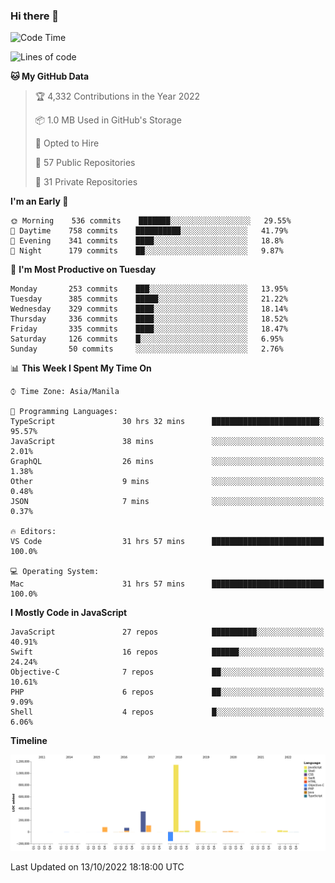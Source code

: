 ### Hi there 👋

<!--START_SECTION:waka-->
![Code Time](http://img.shields.io/badge/Code%20Time-3%2C178%20hrs%2050%20mins-blue)

![Lines of code](https://img.shields.io/badge/From%20Hello%20World%20I%27ve%20Written-2%20Million%20lines%20of%20code-blue)

**🐱 My GitHub Data** 

> 🏆 4,332 Contributions in the Year 2022
 > 
> 📦 1.0 MB Used in GitHub's Storage 
 > 
> 💼 Opted to Hire
 > 
> 📜 57 Public Repositories 
 > 
> 🔑 31 Private Repositories  
 > 
**I'm an Early 🐤** 

```text
🌞 Morning    536 commits    ███████░░░░░░░░░░░░░░░░░░   29.55% 
🌆 Daytime    758 commits    ██████████░░░░░░░░░░░░░░░   41.79% 
🌃 Evening    341 commits    ████░░░░░░░░░░░░░░░░░░░░░   18.8% 
🌙 Night      179 commits    ██░░░░░░░░░░░░░░░░░░░░░░░   9.87%

```
📅 **I'm Most Productive on Tuesday** 

```text
Monday       253 commits    ███░░░░░░░░░░░░░░░░░░░░░░   13.95% 
Tuesday      385 commits    █████░░░░░░░░░░░░░░░░░░░░   21.22% 
Wednesday    329 commits    ████░░░░░░░░░░░░░░░░░░░░░   18.14% 
Thursday     336 commits    ████░░░░░░░░░░░░░░░░░░░░░   18.52% 
Friday       335 commits    ████░░░░░░░░░░░░░░░░░░░░░   18.47% 
Saturday     126 commits    █░░░░░░░░░░░░░░░░░░░░░░░░   6.95% 
Sunday       50 commits     ░░░░░░░░░░░░░░░░░░░░░░░░░   2.76%

```


📊 **This Week I Spent My Time On** 

```text
⌚︎ Time Zone: Asia/Manila

💬 Programming Languages: 
TypeScript               30 hrs 32 mins      ████████████████████████░   95.57% 
JavaScript               38 mins             ░░░░░░░░░░░░░░░░░░░░░░░░░   2.01% 
GraphQL                  26 mins             ░░░░░░░░░░░░░░░░░░░░░░░░░   1.38% 
Other                    9 mins              ░░░░░░░░░░░░░░░░░░░░░░░░░   0.48% 
JSON                     7 mins              ░░░░░░░░░░░░░░░░░░░░░░░░░   0.37%

🔥 Editors: 
VS Code                  31 hrs 57 mins      █████████████████████████   100.0%

💻 Operating System: 
Mac                      31 hrs 57 mins      █████████████████████████   100.0%

```

**I Mostly Code in JavaScript** 

```text
JavaScript               27 repos            ██████████░░░░░░░░░░░░░░░   40.91% 
Swift                    16 repos            ██████░░░░░░░░░░░░░░░░░░░   24.24% 
Objective-C              7 repos             ██░░░░░░░░░░░░░░░░░░░░░░░   10.61% 
PHP                      6 repos             ██░░░░░░░░░░░░░░░░░░░░░░░   9.09% 
Shell                    4 repos             █░░░░░░░░░░░░░░░░░░░░░░░░   6.06%

```


**Timeline**

![Chart not found](https://raw.githubusercontent.com/rad182/rad182/main/charts/bar_graph.png) 


 Last Updated on 13/10/2022 18:18:00 UTC
<!--END_SECTION:waka-->


<!--
**rad182/rad182** is a ✨ _special_ ✨ repository because its `README.md` (this file) appears on your GitHub profile.

Here are some ideas to get you started:

- 🔭 I’m currently working on ...
- 🌱 I’m currently learning ...
- 👯 I’m looking to collaborate on ...
- 🤔 I’m looking for help with ...
- 💬 Ask me about ...
- 📫 How to reach me: ...
- 😄 Pronouns: ...
- ⚡ Fun fact: ...
-->
